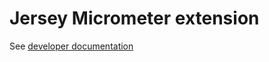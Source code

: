 # Jersey Micrometer extension

See [developer documentation](../../../../docs/developer/metrics.md)
